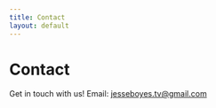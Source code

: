 ```yaml
---
title: Contact
layout: default
---
```


# Contact

Get in touch with us! Email: jesseboyes.tv@gmail.com 